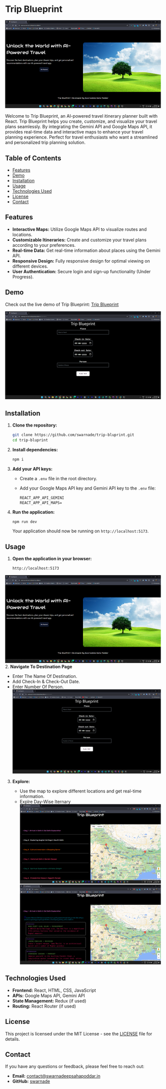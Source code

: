 # Trip Blueprint

![Trip Blueprint](./src/readme/main.png)

Welcome to Trip Blueprint, an AI-powered travel itinerary planner built with React. Trip Blueprint helps you create, customize, and visualize your travel plans seamlessly. By integrating the Gemini API and Google Maps API, it provides real-time data and interactive maps to enhance your travel planning experience. Perfect for travel enthusiasts who want a streamlined and personalized trip planning solution.

## Table of Contents

- [Features](#features)
- [Demo](#demo)
- [Installation](#installation)
- [Usage](#usage)
- [Technologies Used](#technologies-used)
- [License](#license)
- [Contact](#contact)

## Features

- **Interactive Maps:** Utilize Google Maps API to visualize routes and locations.
- **Customizable Itineraries:** Create and customize your travel plans according to your preferences.
- **Real-time Data:** Get real-time information about places using the Gemini API.
- **Responsive Design:** Fully responsive design for optimal viewing on different devices.
- **User Authentication:** Secure login and sign-up functionality (Under Progress).

## Demo

Check out the live demo of Trip Blueprint: [Trip Blueprint](https://tripblueprint.swarnadeepsahapoddar.in/)

![Trip Blueprint Demo](./src/readme/destination.png)

## Installation

1. **Clone the repository:**

   ```sh
   git clone https://github.com/swarnade/trip-bluprint.git
   cd trip-bluprint
   ```

2. **Install dependencies:**

   ```sh
   npm i
   ```

3. **Add your API keys:**

   - Create a `.env` file in the root directory.
   - Add your Google Maps API key and Gemini API key to the `.env` file:

     ```
     REACT_APP_API_GEMINI
     REACT_APP_API_MAPS=
     ```

4. **Run the application:**

   ```sh
   npm run dev
   ```

   Your application should now be running on `http://localhost:5173`.

## Usage

1. **Open the application in your browser:**

   ```sh
   http://localhost:5173
   ```
![Trip Blueprint](./src/readme/main.png)
2. **Navigate To Destination Page**

   - Enter The Name Of Destination.
   - Add Check-In & Check-Out Date.
   - Enter Number Of Person.
![Trip Blueprint](./src/readme/destination.png)
3. **Explore:**

   - Use the map to explore different locations and get real-time information.
   - Explre Day-Wise Iternary 
![Trip Blueprint](./src/readme/final.png)
![Trip Blueprint](./src/readme/final2.png)
## Technologies Used

- **Frontend:** React, HTML, CSS, JavaScript
- **APIs:** Google Maps API, Gemini API
- **State Management:** Redux (if used)
- **Routing:** React Router (if used)

## License

This project is licensed under the MIT License - see the [LICENSE](LICENSE) file for details.

## Contact

If you have any questions or feedback, please feel free to reach out:

- **Email:** contact@swarnadeepsahapoddar.in
- **GitHub:** [swarnade](https://github.com/swarnade)
